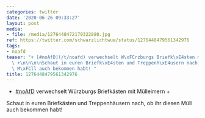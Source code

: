 ```yaml
---
categories: twitter
date: '2020-06-26 09:33:27'
layout: post
media:
- file: /media/1276448472179322880.jpg
ref: https://twitter.com/schwarzlichtwue/status/1276448479561342976
tags:
- noafd
teaser: "+ [#noAfD](/t/noafd) verwechselt W\xFCrzburgs Briefk\xE4sten mit M\xFClleimern\
  \ +\n\n\n\nSchaut in euren Briefk\xE4sten und Treppenh\xE4usern nach, ob ihr diesen\
  \ M\xFCll auch bekommen habt! "
title: 1276448479561342976
---
```

+ [#noAfD](/t/noafd) verwechselt Würzburgs Briefkästen mit Mülleimern +



Schaut in euren Briefkästen und Treppenhäusern nach, ob ihr diesen Müll auch bekommen habt! 